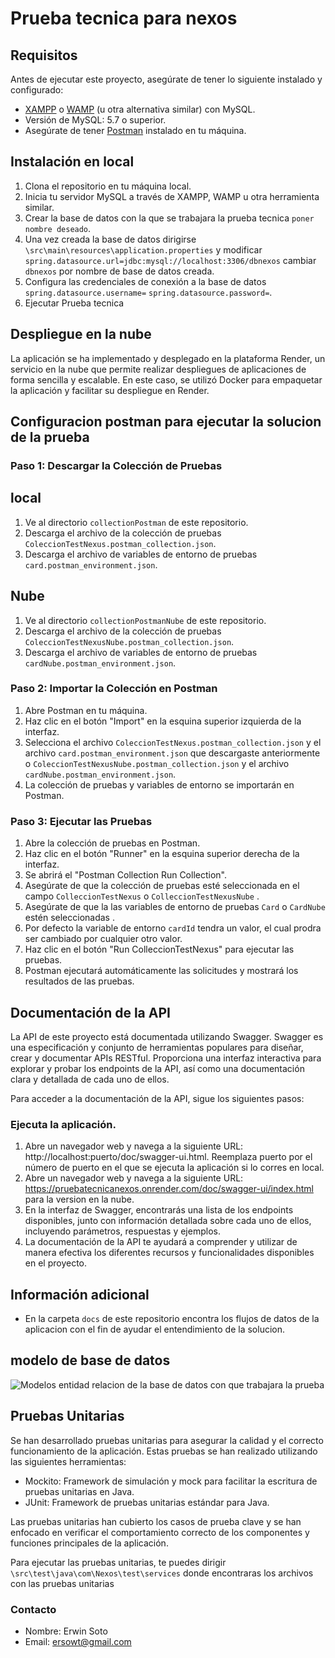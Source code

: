 # Prueba tecnica para nexos

## Requisitos
Antes de ejecutar este proyecto, asegúrate de tener lo siguiente instalado y configurado:

- [XAMPP](https://www.apachefriends.org/index.html) o [WAMP](https://www.wampserver.com/en/) (u otra alternativa similar) con MySQL.
- Versión de MySQL: 5.7 o superior.
- Asegúrate de tener [Postman](https://www.postman.com/downloads/) instalado en tu máquina.


## Instalación en local

1. Clona el repositorio en tu máquina local.
2. Inicia tu servidor MySQL a través de XAMPP, WAMP u otra herramienta similar.
3. Crear la base de datos con la que se trabajara la prueba tecnica `poner nombre deseado`.
4. Una vez creada la base de datos dirigirse `\src\main\resources\application.properties` y modificar `spring.datasource.url=jdbc:mysql://localhost:3306/dbnexos` cambiar `dbnexos` por nombre de base de datos creada.
5. Configura las credenciales de conexión a la base de datos `spring.datasource.username=` `spring.datasource.password=`.
6. Ejecutar Prueba tecnica

## Despliegue en la nube
La aplicación se ha implementado y desplegado en la plataforma Render, un servicio en la nube que permite realizar despliegues de aplicaciones de forma sencilla y escalable. En este caso, se utilizó Docker para empaquetar la aplicación y facilitar su despliegue en Render.

## Configuracion postman para ejecutar la solucion de la prueba

### Paso 1: Descargar la Colección de Pruebas

## local

1. Ve al directorio `collectionPostman` de este repositorio.
2. Descarga el archivo de la colección de pruebas `ColeccionTestNexus.postman_collection.json`.
3. Descarga el archivo de variables de entorno de pruebas `card.postman_environment.json`.

## Nube 

1. Ve al directorio `collectionPostmanNube` de este repositorio.
2. Descarga el archivo de la colección de pruebas `ColeccionTestNexusNube.postman_collection.json`.
3. Descarga el archivo de variables de entorno de pruebas `cardNube.postman_environment.json`.

### Paso 2: Importar la Colección en Postman

1. Abre Postman en tu máquina.
2. Haz clic en el botón "Import" en la esquina superior izquierda de la interfaz.
3. Selecciona el archivo `ColeccionTestNexus.postman_collection.json`  y el archivo `card.postman_environment.json` que descargaste anteriormente o `ColeccionTestNexusNube.postman_collection.json`  y el archivo `cardNube.postman_environment.json`.
4. La colección de pruebas y variables de entorno se importarán en Postman.

### Paso 3: Ejecutar las Pruebas

1. Abre la colección de pruebas en Postman.
2. Haz clic en el botón "Runner" en la esquina superior derecha de la interfaz.
3. Se abrirá el "Postman Collection Run Collection".
4. Asegúrate de que la colección de pruebas esté seleccionada en el campo `ColleccionTestNexus` o `ColleccionTestNexusNube` .
5. Asegúrate de que la las variables de entorno de pruebas `Card` o `CardNube` estén seleccionadas .
6. Por defecto la variable de entorno `cardId` tendra un valor, el cual prodra ser cambiado por cualquier otro valor.
7. Haz clic en el botón "Run ColleccionTestNexus" para ejecutar las pruebas.
8. Postman ejecutará automáticamente las solicitudes y mostrará los resultados de las pruebas.

## Documentación de la API
La API de este proyecto está documentada utilizando Swagger. Swagger es una especificación y conjunto de herramientas populares para diseñar, crear y documentar APIs RESTful. Proporciona una interfaz interactiva para explorar y probar los endpoints de la API, así como una documentación clara y detallada de cada uno de ellos.

Para acceder a la documentación de la API, sigue los siguientes pasos:

### Ejecuta la aplicación.
1. Abre un navegador web y navega a la siguiente URL: http://localhost:puerto/doc/swagger-ui.html. Reemplaza puerto por el número de puerto en el que se ejecuta la aplicación si lo corres en local.
2. Abre un navegador web y navega a la siguiente URL: https://pruebatecnicanexos.onrender.com/doc/swagger-ui/index.html para la version en la nube.
3. En la interfaz de Swagger, encontrarás una lista de los endpoints disponibles, junto con información detallada sobre cada uno de ellos, incluyendo parámetros, respuestas y ejemplos.
4. La documentación de la API te ayudará a comprender y utilizar de manera efectiva los diferentes recursos y funcionalidades disponibles en el proyecto.

## Información adicional

- En la carpeta `docs` de este repositorio encontra los flujos de datos de la aplicacion con el fin de ayudar el entendimiento de la solucion.

## modelo de base de datos

![Modelos entidad relacion de la base de datos con que trabajara la prueba](/docs/base-de-datos.png)


## Pruebas Unitarias

Se han desarrollado pruebas unitarias para asegurar la calidad y el correcto funcionamiento de la aplicación. Estas pruebas se han realizado utilizando las siguientes herramientas:

- Mockito: Framework de simulación y mock para facilitar la escritura de pruebas unitarias en Java.
- JUnit: Framework de pruebas unitarias estándar para Java.

Las pruebas unitarias han cubierto los casos de prueba clave y se han enfocado en verificar el comportamiento correcto de los componentes y funciones principales de la aplicación.

Para ejecutar las pruebas unitarias, te puedes dirigir `\src\test\java\com\Nexos\test\services` donde encontraras los archivos con las pruebas unitarias





### Contacto

- Nombre: Erwin Soto
- Email: ersowt@gmail.com


